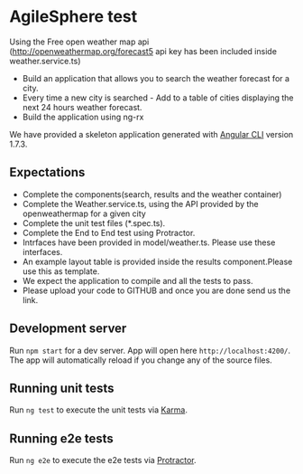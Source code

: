 # AgileSphere test

Using the Free open weather map api (http://openweathermap.org/forecast5 api key has been included inside weather.service.ts)

  * Build an application that allows you to search the weather forecast for a city. 
  * Every time a new city is searched - Add to a table of cities displaying the next 24 hours weather forecast.
  * Build the application using ng-rx

We have provided a skeleton application  generated with [Angular CLI](https://github.com/angular/angular-cli) version 1.7.3.
## Expectations

  * Complete the components(search, results and the weather container)
  * Complete the Weather.service.ts, using the API provided by the openweathermap for a given city
  * Complete the unit test files (*.spec.ts).
  * Complete the End to End test using Protractor.
  * Intrfaces have been provided in model/weather.ts. Please use these interfaces.
  * An example layout table is provided inside the results component.Please use this as template.
  * We expect the application to compile and all the tests to pass.
  * Please upload your code to GITHUB and once you are done send us the link.

## Development server

Run `npm start` for a dev server. App will open here `http://localhost:4200/`. The app will automatically reload if you change any of the source files.

## Running unit tests

Run `ng test` to execute the unit tests via [Karma](https://karma-runner.github.io).

## Running e2e tests

Run `ng e2e` to execute the e2e tests via [Protractor](https://www.protractortest.org).
